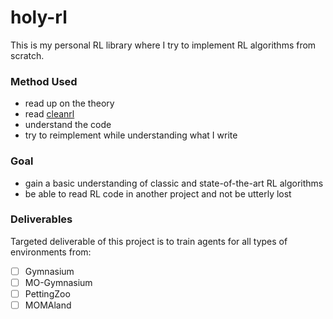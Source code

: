 # holy-rl
This is my personal RL library where I try to implement RL algorithms from scratch.

### Method Used
- read up on the theory
- read [cleanrl](https://github.com/vwxyzjn/cleanrl/tree/master/cleanrl)
- understand the code
- try to reimplement while understanding what I write

### Goal
- gain a basic understanding of classic and state-of-the-art RL algorithms
- be able to read RL code in another project and not be utterly lost

### Deliverables
Targeted deliverable of this project is to train agents for all types of environments from:
- [ ] Gymnasium
- [ ] MO-Gymnasium
- [ ] PettingZoo
- [ ] MOMAland
